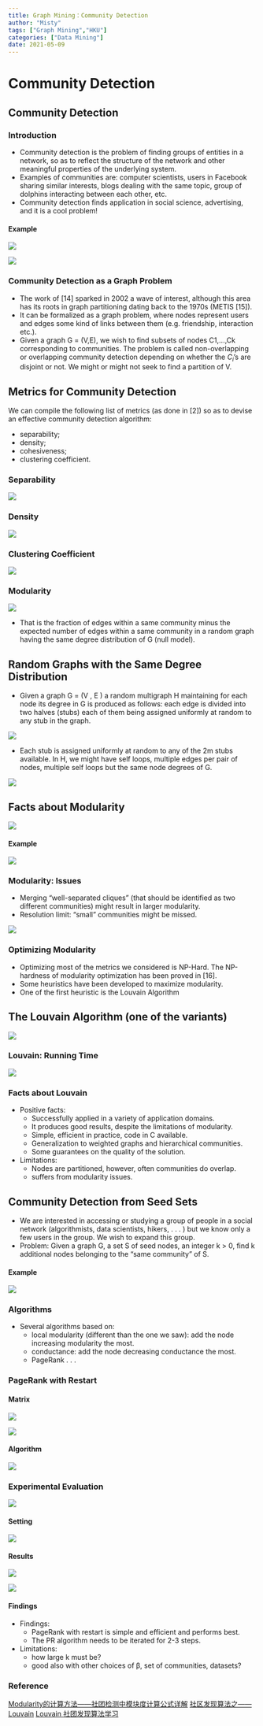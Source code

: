 ```yaml
---
title: Graph Mining：Community Detection
author: "Misty"
tags: ["Graph Mining","HKU"]
categories: ["Data Mining"]
date: 2021-05-09
---
```


# Community Detection

## Community Detection

### Introduction

* Community detection is the problem of finding groups of entities in a network, so as to reflect the structure of the network and other meaningful properties of the underlying system.
* Examples of communities are: computer scientists, users in Facebook sharing similar interests, blogs dealing with the same topic, group of dolphins interacting between each other, etc.
* Community detection finds application in social science, advertising, and it is a cool problem!

#### Example

![](https://raw.githubusercontent.com/M1styDay/image_hosting/master/hugo_images/20210515110153.png)

![](https://raw.githubusercontent.com/M1styDay/image_hosting/master/hugo_images/20210515110212.png)

### Community Detection as a Graph Problem

* The work of $[14]$ sparked in 2002 a wave of interest, although this area has its roots in graph partitioning dating back to the 1970s (METIS $[15]$).
* It can be formalized as a graph problem, where nodes represent users and edges some kind of links between them (e.g. friendship, interaction etc.).
* Given a graph G = (V,E), we wish to find subsets of nodes C1,...,Ck corresponding to communities. The problem is called non-overlapping or overlapping community detection depending on whether the $C_i$’s are disjoint or not. We might or might not seek to find a partition of V.

## Metrics for Community Detection

We can compile the following list of metrics (as done in $[2]$) so as to devise an effective community detection algorithm:
* separability;
* density; 
* cohesiveness; 
* clustering coefficient.

### Separability

![](https://raw.githubusercontent.com/M1styDay/image_hosting/master/hugo_images/20210515134902.png)

### Density

![](https://raw.githubusercontent.com/M1styDay/image_hosting/master/hugo_images/20210515135157.png)

### Clustering Coefficient

![](https://raw.githubusercontent.com/M1styDay/image_hosting/master/hugo_images/20210515135327.png)

### Modularity

![](https://raw.githubusercontent.com/M1styDay/image_hosting/master/hugo_images/20210515135729.png)

* That is the fraction of edges within a same community minus the expected number of edges within a same community in a random graph having the same degree distribution of G (null model).

## Random Graphs with the Same Degree Distribution

* Given a graph G = (V , E ) a random multigraph H maintaining for each node its degree in G is produced as follows: each edge is divided into two halves (stubs) each of them being assigned uniformly at random to any stub in the graph.

![](https://raw.githubusercontent.com/M1styDay/image_hosting/master/hugo_images/20210515140210.png)

* Each stub is assigned uniformly at random to any of the 2m stubs available. In H, we might have self loops, multiple edges per pair of nodes, multiple self loops but the same node degrees of G.

![](https://raw.githubusercontent.com/M1styDay/image_hosting/master/hugo_images/20210515140242.png)


## Facts about Modularity

![](https://raw.githubusercontent.com/M1styDay/image_hosting/master/hugo_images/20210515140428.png)

#### Example

![](https://raw.githubusercontent.com/M1styDay/image_hosting/master/hugo_images/20210515140529.png)


### Modularity: Issues

* Merging “well-separated cliques” (that should be identified as two different communities) might result in larger modularity. 
* Resolution limit: “small” communities might be missed.

![](https://raw.githubusercontent.com/M1styDay/image_hosting/master/hugo_images/20210515140906.png)

### Optimizing Modularity

* Optimizing most of the metrics we considered is NP-Hard. The NP-hardness of modularity optimization has been proved in $[16]$.
* Some heuristics have been developed to maximize modularity.
* One of the first heuristic is the Louvain Algorithm

## The Louvain Algorithm (one of the variants)

![](https://raw.githubusercontent.com/M1styDay/image_hosting/master/hugo_images/20210515141140.png)

### Louvain: Running Time

![](https://raw.githubusercontent.com/M1styDay/image_hosting/master/hugo_images/20210515141318.png)

### Facts about Louvain

* Positive facts:
    * Successfully applied in a variety of application domains.
    * It produces good results, despite the limitations of modularity. 
    * Simple, efficient in practice, code in C available.
    * Generalization to weighted graphs and hierarchical communities. 
    * Some guarantees on the quality of the solution.
* Limitations:
    * Nodes are partitioned, however, often communities do overlap. 
    * suffers from modularity issues.






## Community Detection from Seed Sets

* We are interested in accessing or studying a group of people in a social network (algorithmists, data scientists, hikers, . . . ) but we know only a few users in the group. We wish to expand this group.
* Problem: Given a graph G, a set S of seed nodes, an integer k > 0, find k additional nodes belonging to the “same community” of S.

#### Example

![](https://raw.githubusercontent.com/M1styDay/image_hosting/master/hugo_images/20210515142243.png)

### Algorithms

* Several algorithms based on:
    * local modularity (different than the one we saw): add the node increasing modularity the most.
    * conductance: add the node decreasing conductance the most. 
    * PageRank . . .

### PageRank with Restart

#### Matrix
![](https://raw.githubusercontent.com/M1styDay/image_hosting/master/hugo_images/20210515150024.png)

![](https://raw.githubusercontent.com/M1styDay/image_hosting/master/hugo_images/20210515142431.png)

#### Algorithm

![](https://raw.githubusercontent.com/M1styDay/image_hosting/master/hugo_images/20210515142508.png)


### Experimental Evaluation

![](https://raw.githubusercontent.com/M1styDay/image_hosting/master/hugo_images/20210515150058.png)

#### Setting

![](https://raw.githubusercontent.com/M1styDay/image_hosting/master/hugo_images/20210515150120.png)

#### Results

![](https://raw.githubusercontent.com/M1styDay/image_hosting/master/hugo_images/20210515150145.png)

![](https://raw.githubusercontent.com/M1styDay/image_hosting/master/hugo_images/20210515150204.png)

#### Findings

* Findings:
    * PageRank with restart is simple and efficient and performs best. 
    * The PR algorithm needs to be iterated for 2-3 steps.
* Limitations:
    * how large k must be?
    * good also with other choices of β, set of communities, datasets?



### Reference

[Modularity的计算方法——社团检测中模块度计算公式详解](http://www.yalewoo.com/modularity_community_detection.html)
[社区发现算法之——Louvain](https://blog.csdn.net/qq_40438165/article/details/83374304)
[Louvain 社团发现算法学习](https://blog.csdn.net/qq547276542/article/details/70175157)